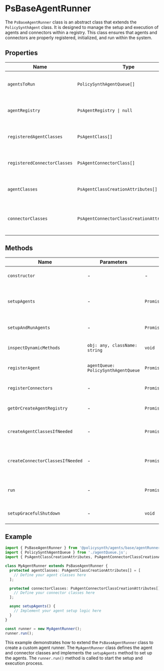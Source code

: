 # PsBaseAgentRunner

The `PsBaseAgentRunner` class is an abstract class that extends the `PolicySynthAgent` class. It is designed to manage the setup and execution of agents and connectors within a registry. This class ensures that agents and connectors are properly registered, initialized, and run within the system.

## Properties

| Name                      | Type                                | Description                                                                 |
|---------------------------|-------------------------------------|-----------------------------------------------------------------------------|
| `agentsToRun`             | `PolicySynthAgentQueue[]`           | An array of agent queues to be run.                                         |
| `agentRegistry`           | `PsAgentRegistry \| null`           | The registry for agents and connectors.                                     |
| `registeredAgentClasses`  | `PsAgentClass[]`                    | An array of registered agent classes.                                       |
| `registeredConnectorClasses` | `PsAgentConnectorClass[]`        | An array of registered connector classes.                                   |
| `agentClasses`            | `PsAgentClassCreationAttributes[]`  | An abstract property for agent class attributes.                            |
| `connectorClasses`        | `PsAgentConnectorClassCreationAttributes[]` | An abstract property for connector class attributes.                        |

## Methods

| Name                        | Parameters                          | Return Type            | Description                                                                 |
|-----------------------------|-------------------------------------|------------------------|-----------------------------------------------------------------------------|
| `constructor`               | -                                   | -                      | Initializes the `PsBaseAgentRunner` instance.                               |
| `setupAgents`               | -                                   | `Promise<void>`        | An abstract method to be implemented by subclasses for setting up agents.   |
| `setupAndRunAgents`         | -                                   | `Promise<void>`        | Sets up and runs agents and connectors.                                     |
| `inspectDynamicMethods`     | `obj: any, className: string`       | `void`                 | Inspects and logs dynamic methods of a given object.                        |
| `registerAgent`             | `agentQueue: PolicySynthAgentQueue` | `Promise<void>`        | Registers an agent in the agent registry.                                   |
| `registerConnectors`        | -                                   | `Promise<void>`        | Registers connectors in the agent registry.                                 |
| `getOrCreateAgentRegistry`  | -                                   | `Promise<PsAgentRegistry>` | Retrieves or creates an agent registry.                                     |
| `createAgentClassesIfNeeded`| -                                   | `Promise<void>`        | Creates agent classes if they do not already exist in the database.         |
| `createConnectorClassesIfNeeded` | -                             | `Promise<void>`        | Creates connector classes if they do not already exist in the database.     |
| `run`                       | -                                   | `Promise<void>`        | Runs the setup and execution of agents and connectors.                      |
| `setupGracefulShutdown`     | -                                   | `void`                 | Sets up graceful shutdown for the agent runner.                             |

## Example

```typescript
import { PsBaseAgentRunner } from '@policysynth/agents/base/agentRunner.js';
import { PolicySynthAgentQueue } from './agentQueue.js';
import { PsAgentClassCreationAttributes, PsAgentConnectorClassCreationAttributes } from '../dbModels/agentClass.js';

class MyAgentRunner extends PsBaseAgentRunner {
  protected agentClasses: PsAgentClassCreationAttributes[] = [
    // Define your agent classes here
  ];

  protected connectorClasses: PsAgentConnectorClassCreationAttributes[] = [
    // Define your connector classes here
  ];

  async setupAgents() {
    // Implement your agent setup logic here
  }
}

const runner = new MyAgentRunner();
runner.run();
```

This example demonstrates how to extend the `PsBaseAgentRunner` class to create a custom agent runner. The `MyAgentRunner` class defines the agent and connector classes and implements the `setupAgents` method to set up the agents. The `runner.run()` method is called to start the setup and execution process.